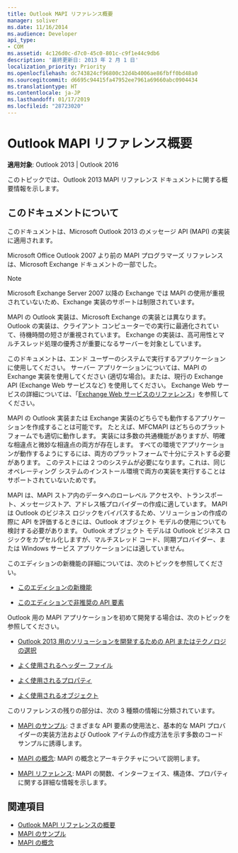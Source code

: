 ```yaml
---
title: Outlook MAPI リファレンス概要
manager: soliver
ms.date: 11/16/2014
ms.audience: Developer
api_type:
- COM
ms.assetid: 4c126d0c-d7c0-45c0-801c-c9f1e44c9db6
description: '最終更新日: 2013 年 2 月 1 日'
localization_priority: Priority
ms.openlocfilehash: dc743824cf96800c32d4b4006ae86fbff0bd48a0
ms.sourcegitcommit: d6695c94415fa47952ee7961a69660abc0904434
ms.translationtype: HT
ms.contentlocale: ja-JP
ms.lasthandoff: 01/17/2019
ms.locfileid: "28723020"
---
```

# <a name="outlook-mapi-reference-overview"></a>Outlook MAPI リファレンス概要

**適用対象**: Outlook 2013 | Outlook 2016 
  
このトピックでは、Outlook 2013 MAPI リファレンス ドキュメントに関する概要情報を示します。
  
## <a name="about-this-documentation"></a>このドキュメントについて

このドキュメントは、Microsoft Outlook 2013 のメッセージ API (MAPI) の実装に適用されます。 
  
Microsoft Office Outlook 2007 より前の MAPI プログラマーズ リファレンスは、Microsoft Exchange ドキュメントの一部でした。
  
> [!NOTE]
> Microsoft Exchange Server 2007 以降の Exchange では MAPI の使用が重視されていないため、Exchange 実装のサポートは制限されています。 
  
MAPI の Outlook 実装は、Microsoft Exchange の実装とは異なります。 Outlook の実装は、クライアント コンピューターでの実行に最適化されていて、待機時間の短さが重視されています。 Exchange の実装は、高可用性とマルチスレッド処理の優秀さが重要になるサーバーを対象としています。
  
このドキュメントは、エンド ユーザーのシステムで実行するアプリケーションに使用してください。 サーバー アプリケーションについては、MAPI の Exchange 実装を使用してください (適切な場合)。または、現行の Exchange API (Exchange Web サービスなど) を使用してください。 Exchange Web サービスの詳細については、「[Exchange Web サービスのリファレンス](https://msdn.microsoft.com/library/bb204119.aspx)」を参照してください。
  
MAPI の Outlook 実装または Exchange 実装のどちらでも動作するアプリケーションを作成することは可能です。 たとえば、MFCMAPI はどちらのプラットフォームでも適切に動作します。 実装には多数の共通機能がありますが、明確な相違点と微妙な相違点の両方が存在します。 すべての環境でアプリケーションが動作するようにするには、両方のプラットフォームで十分にテストする必要があります。 このテストには 2 つのシステムが必要になります。これは、同じオペレーティング システムのインストール環境で両方の実装を実行することはサポートされていないためです。
  
MAPI は、MAPI ストア内のデータへのローレベル アクセスや、トランスポート、メッセージストア、アドレス帳プロバイダーの作成に適しています。 MAPI は Outlook のビジネス ロジックをバイパスするため、ソリューションの作成の際に API を評価するときには、Outlook オブジェクト モデルの使用についても検討する必要があります。 Outlook オブジェクト モデルは Outlook ビジネス ロジックをカプセル化しますが、マルチスレッド コード、同期プロバイダー、または Windows サービス アプリケーションには適していません。
  
このエディションの新機能の詳細については、次のトピックを参照してください。
  
- [このエディションの新機能](what-s-new-in-this-edition.md)
    
- [このエディションで非推奨の API 要素](api-elements-deprecated-in-this-edition.md)
    
Outlook 用の MAPI アプリケーションを初めて開発する場合は、次のトピックを参照してください。
  
- [Outlook 2013 用のソリューションを開発するための API またはテクノロジの選択](https://msdn.microsoft.com/library/jj900714.aspx)
    
- [よく使用されるヘッダー ファイル](commonly-used-header-files.md)
    
- [よく使用されるプロパティ](commonly-used-properties.md)
    
- [よく使用されるオブジェクト](commonly-used-objects.md)
    
このリファレンスの残りの部分は、次の 3 種類の情報に分類されています。
  
- [MAPI のサンプル](mapi-samples.md): さまざまな API 要素の使用法と、基本的な MAPI プロバイダーの実装方法および Outlook アイテムの作成方法を示す多数のコード サンプルに誘導します。 
    
- [MAPI の概念](mapi-concepts.md): MAPI の概念とアーキテクチャについて説明します。 
    
- [MAPI リファレンス](mapi-reference.md): MAPI の関数、インターフェイス、構造体、プロパティに関する詳細な情報を示します。 
    
## <a name="see-also"></a>関連項目

- [Outlook MAPI リファレンスの概要](getting-started-with-the-outlook-mapi-reference.md)
- [MAPI のサンプル](mapi-samples.md)
- [MAPI の概念](mapi-concepts.md)

